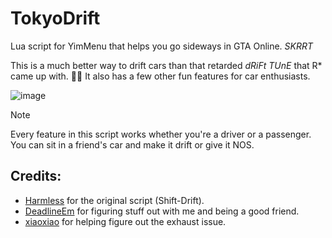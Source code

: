 # TokyoDrift

Lua script for YimMenu that helps you go sideways in GTA Online. _SKRRT_

This is a much better way to drift cars than that retarded _dRiFt TUnE_ that R* came up with. 🤦‍♂️
It also has a few other fun features for car enthusiasts.

![image](https://github.com/xesdoog/TokyoDrift/assets/66764345/39c129b7-7464-4457-916f-141fd64eb003)

>[!NOTE]
> Every feature in this script works whether you're a driver or a passenger. You can sit in a friend's car and make it drift or give it NOS.

## Credits:

- [Harmless](https://github.com/harmless05) for the original script (Shift-Drift).
- [DeadlineEm](https://github.com/deadlineem) for figuring stuff out with me and being a good friend.
- [xiaoxiao](https://github.com/xiaoxiao921) for helping figure out the exhaust issue.
